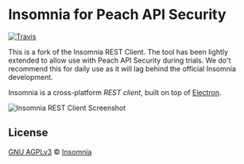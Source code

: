 # Insomnia for Peach API Security

[![Travis](https://travis-ci.org/PeachTech/insomnia.svg?branch=develop)](https://travis-ci.org/PeachTech/insomnia.svg?branch=develop)

This is a fork of the Insomnia REST Client.  The tool has been lightly extended to allow use with Peach API Security during trials.  We do't recommend this for daily use as it will lag behind the official Insomnia development.

Insomnia is a cross-platform _REST client_, built on top of [Electron](http://electron.atom.io/).

![Insomnia REST Client Screenshot](https://insomnia.rest/images/docs/promo.png)

## License

[GNU AGPLv3](LICENSE) &copy; [Insomnia](https://insomnia.rest)
